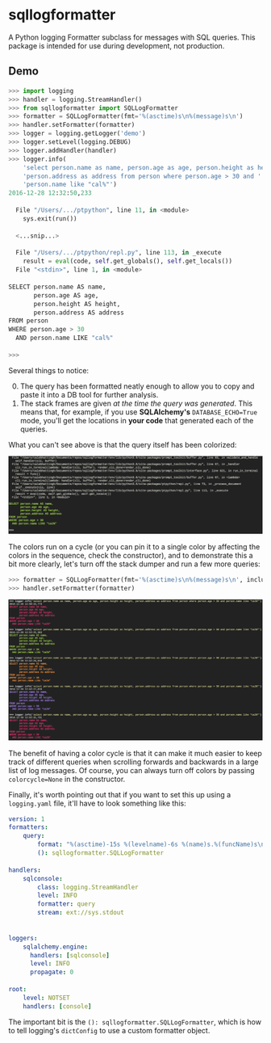 # sqllogformatter

A Python logging Formatter subclass for messages with SQL queries. This
package is intended for use during development, not production.

## Demo

```python
>>> import logging
>>> handler = logging.StreamHandler()
>>> from sqllogformatter import SQLLogFormatter
>>> formatter = SQLLogFormatter(fmt='%(asctime)s\n%(message)s\n')
>>> handler.setFormatter(formatter)
>>> logger = logging.getLogger('demo')
>>> logger.setLevel(logging.DEBUG)
>>> logger.addHandler(handler)
>>> logger.info(
    'select person.name as name, person.age as age, person.height as height, '
    'person.address as address from person where person.age > 30 and '
    'person.name like "cal%"')
2016-12-28 12:32:50,233

  File "/Users/.../ptpython", line 11, in <module>
    sys.exit(run())

  <...snip...>

  File "/Users/.../ptpython/repl.py", line 113, in _execute
    result = eval(code, self.get_globals(), self.get_locals())
  File "<stdin>", line 1, in <module>

SELECT person.name AS name,
       person.age AS age,
       person.height AS height,
       person.address AS address
FROM person
WHERE person.age > 30
  AND person.name LIKE "cal%"

>>>
```

Several things to notice:

0. The query has been formatted neatly enough to allow you to copy and paste it
into a DB tool for further analysis.
0. The stack frames are given _at the time the query was generated_. This means
that, for example, if you use **SQLAlchemy's** `DATABASE_ECHO=True` mode, you'll
get the locations in **your code** that generated each of the queries.

What you can't see above is that the query itself has been colorized:

![Colorized SQL Query](colorsql.png)

The colors run on a cycle (or you can pin it to a single color by affecting the
colors in the sequence, check the constructor), and to demonstrate this a bit
more clearly, let's turn off the stack dumper and run a few more queries:

```python
>>> formatter = SQLLogFormatter(fmt='%(asctime)s\n%(message)s\n', include_stack_info=False)
>>> handler.setFormatter(formatter)
```

![A cycle of colors every time a new query is logged](allcolors.png)

The benefit of having a color cycle is that it can make it much easier to keep
track of different queries when scrolling forwards and backwards in a large list
of log messages. Of course, you can always turn off colors by passing
`colorcycle=None` in the constructor.

Finally, it's worth pointing out that if you want to set this up using a
`logging.yaml` file, it'll have to look something like this:

```yaml
version: 1
formatters:
    query:
        format: "%(asctime)-15s %(levelname)-6s %(name)s.%(funcName)s\n\n%(message)s \n"
        (): sqllogformatter.SQLLogFormatter

handlers:
    sqlconsole:
        class: logging.StreamHandler
        level: INFO
        formatter: query
        stream: ext://sys.stdout


loggers:
    sqlalchemy.engine:
      handlers: [sqlconsole]
      level: INFO
      propagate: 0

root:
    level: NOTSET
    handlers: [console]
```

The important bit is the `(): sqllogformatter.SQLLogFormatter`, which is how to tell
logging's `dictConfig` to use a custom formatter object.
